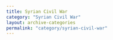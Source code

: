 ```yaml
---
title: Syrian Civil War
category: "Syrian Civil War"
layout: archive-categories
permalink: "category/syrian-civil-war"
---
```

